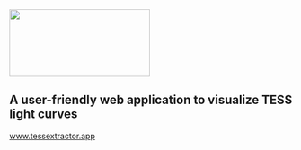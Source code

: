 <img src="https://user-images.githubusercontent.com/15573863/184284484-a0041c6e-df4e-45e5-b262-def835e6dbd5.gif" width=250 height=120/>

## A user-friendly web application to visualize TESS light curves

www.tessextractor.app
